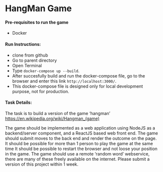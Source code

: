 # HangMan Game


#### Pre-requisites to run the game
* Docker

#### Run Instructions:
* clone from github
* Go to parent directory
* Open Terminal
* Type `docker-compose up --build`.
* After succesfully build and run the docker-compose file, go to the browser and enter this link `http://localhost:3000/`.
* This docker-compose file is designed only for local development purpose, not for production.



#### Task Details:

The task is to build a version of the game ‘hangman’ https://en.wikipedia.org/wiki/Hangman_(game)

The game should be implemented as a web application using NodeJS as a backend/server component, and a ReactJS based web front end.
The game should submit moves to the back end and render the outcome on the page.
It should be possible for more than 1 person to play the game at the same time
It should be possible to restart the browser and not loose your position in the game.
The game should use a remote ‘random word’ webservice, there are many of these freely available on the internet.
Please submit a version of this project within 1 week.
